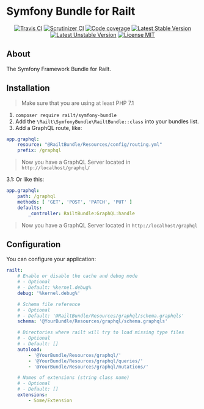 # Symfony Bundle for Railt

<p align="center">
    <a href="https://travis-ci.org/railt/symfony-bundle"><img src="https://travis-ci.org/railt/symfony-bundle.svg?branch=1.3.x" alt="Travis CI" /></a>
    <a href="https://scrutinizer-ci.com/g/railt/symfony-bundle/?branch=master"><img src="https://scrutinizer-ci.com/g/railt/symfony-bundle/badges/quality-score.png?b=1.3.x" alt="Scrutinizer CI" /></a>
    <a href="https://scrutinizer-ci.com/g/railt/symfony-bundle/?branch=master"><img src="https://scrutinizer-ci.com/g/railt/symfony-bundle/badges/coverage.png?b=1.3.x" alt="Code coverage" /></a>
    <a href="https://packagist.org/packages/railt/symfony-bundle"><img src="https://poser.pugx.org/railt/symfony-bundle/version?" alt="Latest Stable Version"></a>
    <a href="https://packagist.org/packages/railt/symfony-bundle"><img src="https://poser.pugx.org/railt/symfony-bundle/v/unstable?" alt="Latest Unstable Version"></a>
    <a href="https://raw.githubusercontent.com/railt/symfony-bundle/master/LICENSE"><img src="https://poser.pugx.org/railt/symfony-bundle/license?" alt="License MIT"></a>
</p>

## About

The Symfony Framework Bundle for Railt.

## Installation

> Make sure that you are using at least PHP 7.1

1. `composer require railt/symfony-bundle`
2. Add the `\Railt\SymfonyBundle\RailtBundle::class` into your bundles list.
3. Add a GraphQL route, like:
```yml
app.graphql:
    resource: "@RailtBundle/Resources/config/routing.yml"
    prefix: /graphql
```

> Now you have a GraphQL Server located in `http://localhost/graphql/`

3.1: Or like this:
```yml
app.graphql:
    path: /graphql
    methods: [ 'GET', 'POST', 'PATCH', 'PUT' ]
    defaults:
        _controller: RailtBundle:GraphQL:handle
```

> Now you have a GraphQL Server located in `http://localhost/graphql`

## Configuration

You can configure your application:

```yml
railt:
    # Enable or disable the cache and debug mode
    # - Optional
    # - Default: %kernel.debug%
    debug: '%kernel.debug%'

    # Schema file reference
    # - Optional
    # - Default: '@RailtBundle/Resources/graphql/schema.graphqls'
    schema: '@YourBundle/Resources/graphql/schema.graphqls'

    # Directories where railt will try to load missing type files
    # - Optional
    # - Default: []
    autoload:
        - '@YourBundle/Resources/graphql/'
        - '@YourBundle/Resources/graphql/queries/'
        - '@YourBundle/Resources/graphql/mutations/'

    # Names of extensions (string class name)
    # - Optional
    # - Default: []
    extensions: 
        - Some/Extension
``` 
